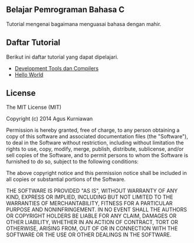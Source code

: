 ## Belajar Pemrograman Bahasa C

Tutorial mengenai bagaimana menguasai bahasa dengan mahir.


## Daftar Tutorial

Berikut ini daftar tutorial yang dapat dipelajari.
* [Development Tools dan Compilers](/content/idecompilers.md)
* [Hello World](/content/idecompilers.md)




## License

The MIT License (MIT)

Copyright (c) 2014 Agus Kurniawan

Permission is hereby granted, free of charge, to any person obtaining a copy of
this software and associated documentation files (the "Software"), to deal in
the Software without restriction, including without limitation the rights to
use, copy, modify, merge, publish, distribute, sublicense, and/or sell copies of
the Software, and to permit persons to whom the Software is furnished to do so,
subject to the following conditions:

The above copyright notice and this permission notice shall be included in all
copies or substantial portions of the Software.

THE SOFTWARE IS PROVIDED "AS IS", WITHOUT WARRANTY OF ANY KIND, EXPRESS OR
IMPLIED, INCLUDING BUT NOT LIMITED TO THE WARRANTIES OF MERCHANTABILITY, FITNESS
FOR A PARTICULAR PURPOSE AND NONINFRINGEMENT. IN NO EVENT SHALL THE AUTHORS OR
COPYRIGHT HOLDERS BE LIABLE FOR ANY CLAIM, DAMAGES OR OTHER LIABILITY, WHETHER
IN AN ACTION OF CONTRACT, TORT OR OTHERWISE, ARISING FROM, OUT OF OR IN
CONNECTION WITH THE SOFTWARE OR THE USE OR OTHER DEALINGS IN THE SOFTWARE.
